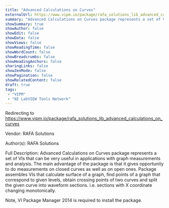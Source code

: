 ```yaml
---
title: "Advanced Calculations on Curves"
externalUrl: https://www.vipm.io/package/rafa_solutions_lib_advanced_calculations_on_curves
summary: "Advanced Calculations on Curves package represents a set of VIs that can be very useful in applications with graph measurements and analysis."
showSummary: true
showAuthor: false
showEdit: false
showData: false
showViews: false
showReadingTime: false
showWordCount: false
showBreadcrumbs: false
showHeadingAnchors: false
sharingLinks: false
showZenMode: false
showPagination: false
showRelatedContent: false
draft: true
tags:
 - "VIPM"
 - "NI LabVIEW Tools Network"
---
```


Redirecting to https://www.vipm.io/package/rafa_solutions_lib_advanced_calculations_on_curves

Vendor: RAFA Solutions

Author(s): RAFA Solutions
 
Full Description:
Advanced Calculations on Curves package represents a set of VIs that can be very useful in applications with graph measurements and analysis. The main advantage of the package is that it gives opportunity to do measurements on closed curves as well as on open ones. Package assembles VIs that calculate surface of a graph, find points of a graph that correspond to given levels, obtain crossing points of two curves and split the given curve into waveform sections. i.e. sections with X coordinate changing monotonically.

Note, VI Package Manager 2014 is required to install the package.